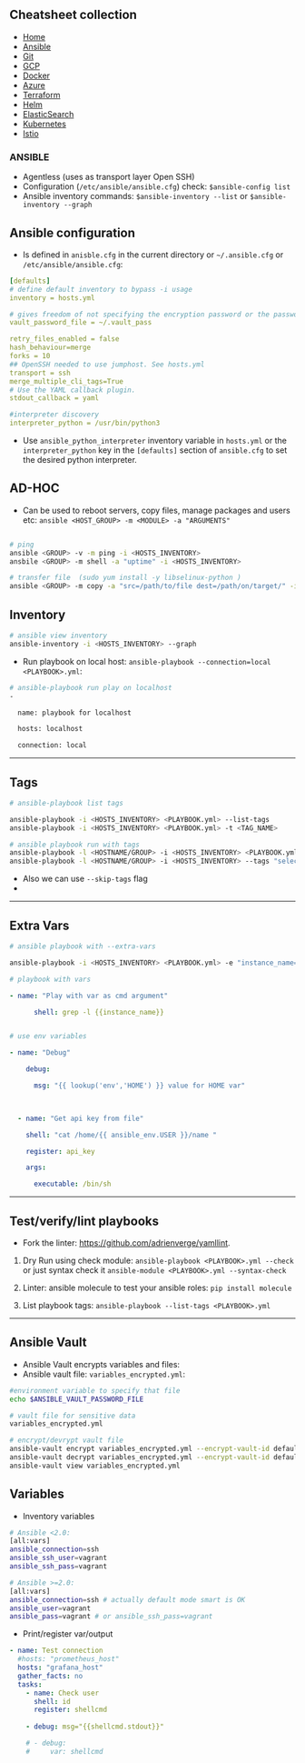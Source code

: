 ## Cheatsheet collection

* [Home](#)
* <ins>[Ansible](ansible.md)</ins>
* [Git](git.md)
* [GCP](index.md)
* [Docker](docker.md)
* [Azure](azure.md)
* [Terraform](terraform.md)
* [Helm](helm.md)
* [ElasticSearch](elastic.md)
* [Kubernetes](k8s.md)
* [Istio](istio.md)

### ANSIBLE

* Agentless (uses as transport layer Open SSH)
* Configuration (`/etc/ansible/ansible.cfg`) check: `$ansible-config list`
* Ansible inventory commands: `$ansible-inventory --list` or `$ansible-inventory --graph`

## Ansible configuration

*  Is defined in `anisble.cfg` in the current directory or `~/.ansible.cfg` or `/etc/ansible/ansible.cfg`:

```yml
[defaults]
# define default inventory to bypass -i usage
inventory = hosts.yml

# gives freedom of not specifying the encryption password or the password file every time
vault_password_file = ~/.vault_pass

retry_files_enabled = false
hash_behaviour=merge
forks = 10
## OpenSSH needed to use jumphost. See hosts.yml
transport = ssh
merge_multiple_cli_tags=True
# Use the YAML callback plugin.
stdout_callback = yaml

#interpreter discovery
interpreter_python = /usr/bin/python3
```

* Use `ansible_python_interpreter` inventory variable in `hosts.yml` or the `interpreter_python` key in the `[defaults]` section of `ansible.cfg` to set the desired python interpreter. 



## AD-HOC


* Can be used to reboot servers, copy files, manage packages and users etc: `ansible <HOST_GROUP> -m <MODULE> -a "ARGUMENTS"`

```bash

# ping 
ansible <GROUP> -v -m ping -i <HOSTS_INVENTORY>
ansbile <GROUP> -m shell -a "uptime" -i <HOSTS_INVENTORY>

# transfer file  (sudo yum install -y libselinux-python )
ansible <GROUP> -m copy -a "src=/path/to/file dest=/path/on/target/" -i <HOSTS_INVENTORY>

```
 

## Inventory

```bash
# ansible view inventory
ansible-inventory -i <HOSTS_INVENTORY> --graph
```
* Run playbook on local host: `ansible-playbook --connection=local <PLAYBOOK>.yml`:

```bash
# ansible-playbook run play on localhost
-

  name: playbook for localhost

  hosts: localhost

  connection: local
```

***

## Tags

```bash
# ansible-playbook list tags

ansible-playbook -i <HOSTS_INVENTORY> <PLAYBOOK.yml> --list-tags
ansible-playbook -i <HOSTS_INVENTORY> <PLAYBOOK.yml> -t <TAG_NAME>
```
```bash
# ansible playbook run with tags
ansible-playbook -l <HOSTNAME/GROUP> -i <HOSTS_INVENTORY> <PLAYBOOK.yml> -t "<TAG_NAME>"
ansible-playbook -l <HOSTNAME/GROUP> -i <HOSTS_INVENTORY> --tags "selected-tag" -u root <PLAYBOOK>.yml` 
```
* Also we can use `--skip-tags` flag  
*

***

## Extra Vars

```bash
# ansible playbook with --extra-vars

ansible-playbook -i <HOSTS_INVENTORY> <PLAYBOOK.yml> -e "instance_name=search_term"
```
 
```yaml
# playbook with vars

- name: "Play with var as cmd argument"

      shell: grep -l {{instance_name}}


# use env variables

- name: "Debug"

    debug:

      msg: "{{ lookup('env','HOME') }} value for HOME var"

 

  - name: "Get api key from file"

    shell: "cat /home/{{ ansible_env.USER }}/name "

    register: api_key

    args:

      executable: /bin/sh

```
***

## Test/verify/lint playbooks

* Fork the linter: https://github.com/adrienverge/yamllint. 

1) Dry Run using check module: `ansible-playbook <PLAYBOOK>.yml --check` or just syntax check it `ansible-module <PLAYBOOK>.yml --syntax-check`

2) Linter: ansible molecule to test your ansible roles: `pip install molecule`  

3) List playbook tags: `ansible-playbook --list-tags <PLAYBOOK>.yml`

***

## Ansible Vault

* Ansible Vault encrypts variables and files:
* Ansible vault file: `variables_encrypted.yml`:

```bash
#environment variable to specify that file
echo $ANSIBLE_VAULT_PASSWORD_FILE

# vault file for sensitive data
variables_encrypted.yml

# encrypt/devrypt vault file
ansible-vault encrypt variables_encrypted.yml --encrypt-vault-id default
ansible-vault decrypt variables_encrypted.yml --encrypt-vault-id default
ansible-vault view variables_encrypted.yml
```

## Variables

* Inventory variables

```bash
# Ansible <2.0:
[all:vars]
ansible_connection=ssh
ansible_ssh_user=vagrant 
ansible_ssh_pass=vagrant

# Ansible >=2.0:
[all:vars]
ansible_connection=ssh # actually default mode smart is OK
ansible_user=vagrant
ansible_pass=vagrant # or ansible_ssh_pass=vagrant

```

* Print/register var/output

```yml
- name: Test connection
  #hosts: "prometheus_host"
  hosts: "grafana_host"
  gather_facts: no
  tasks:
    - name: Check user
      shell: id
      register: shellcmd
        
    - debug: msg="{{shellcmd.stdout}}"

    # - debug:
    #     var: shellcmd
```
